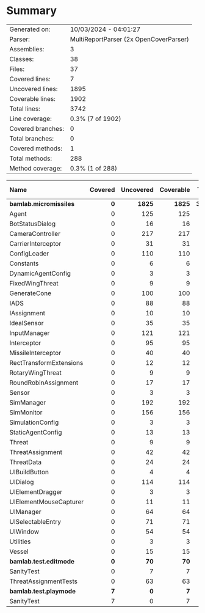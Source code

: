 ﻿# Summary
|||
|:---|:---|
| Generated on: | 10/03/2024 - 04:01:27 |
| Parser: | MultiReportParser (2x OpenCoverParser) |
| Assemblies: | 3 |
| Classes: | 38 |
| Files: | 37 |
| Covered lines: | 7 |
| Uncovered lines: | 1895 |
| Coverable lines: | 1902 |
| Total lines: | 3742 |
| Line coverage: | 0.3% (7 of 1902) |
| Covered branches: | 0 |
| Total branches: | 0 |
| Covered methods: | 1 |
| Total methods: | 288 |
| Method coverage: | 0.3% (1 of 288) |

|**Name**|**Covered**|**Uncovered**|**Coverable**|**Total**|**Line coverage**|**Covered**|**Total**|**Branch coverage**|**Covered**|**Total**|**Method coverage**|
|:---|---:|---:|---:|---:|---:|---:|---:|---:|---:|---:|---:|
|**bamlab.micromissiles**|**0**|**1825**|**1825**|**3679**|**0%**|**0**|**0**|****|**0**|**283**|**0%**|
|Agent|0|125|125|210|0%|0|0||0|24|0%|
|BotStatusDialog|0|16|16|36|0%|0|0||0|2|0%|
|CameraController|0|217|217|490|0%|0|0||0|23|0%|
|CarrierInterceptor|0|31|31|48|0%|0|0||0|5|0%|
|ConfigLoader|0|110|110|169|0%|0|0||0|12|0%|
|Constants|0|6|6|17|0%|0|0||0|2|0%|
|DynamicAgentConfig|0|3|3|125|0%|0|0||0|1|0%|
|FixedWingThreat|0|9|9|21|0%|0|0||0|5|0%|
|GenerateCone|0|100|100|144|0%|0|0||0|9|0%|
|IADS|0|88|88|146|0%|0|0||0|17|0%|
|IAssignment|0|10|10|40|0%|0|0||0|3|0%|
|IdealSensor|0|35|35|71|0%|0|0||0|4|0%|
|InputManager|0|121|121|194|0%|0|0||0|11|0%|
|Interceptor|0|95|95|157|0%|0|0||0|15|0%|
|MissileInterceptor|0|40|40|78|0%|0|0||0|4|0%|
|RectTransformExtensions|0|12|12|23|0%|0|0||0|4|0%|
|RotaryWingThreat|0|9|9|21|0%|0|0||0|5|0%|
|RoundRobinAssignment|0|17|17|43|0%|0|0||0|2|0%|
|Sensor|0|3|3|70|0%|0|0||0|1|0%|
|SimManager|0|192|192|337|0%|0|0||0|26|0%|
|SimMonitor|0|156|156|263|0%|0|0||0|19|0%|
|SimulationConfig|0|3|3|125|0%|0|0||0|1|0%|
|StaticAgentConfig|0|13|13|46|0%|0|0||0|5|0%|
|Threat|0|9|9|17|0%|0|0||0|3|0%|
|ThreatAssignment|0|42|42|79|0%|0|0||0|5|0%|
|ThreatData|0|24|24|48|0%|0|0||0|5|0%|
|UIBuildButton|0|4|4|18|0%|0|0||0|2|0%|
|UIDialog|0|114|114|213|0%|0|0||0|18|0%|
|UIElementDragger|0|3|3|15|0%|0|0||0|1|0%|
|UIElementMouseCapturer|0|11|11|25|0%|0|0||0|3|0%|
|UIManager|0|64|64|127|0%|0|0||0|16|0%|
|UISelectableEntry|0|71|71|119|0%|0|0||0|15|0%|
|UIWindow|0|54|54|108|0%|0|0||0|9|0%|
|Utilities|0|3|3|9|0%|0|0||0|1|0%|
|Vessel|0|15|15|27|0%|0|0||0|5|0%|
|**bamlab.test.editmode**|**0**|**70**|**70**|**163**|**0%**|**0**|**0**|****|**0**|**4**|**0%**|
|SanityTest|0|7|7|25|0%|0|0||0|2|0%|
|ThreatAssignmentTests|0|63|63|138|0%|0|0||0|2|0%|
|**bamlab.test.playmode**|**7**|**0**|**7**|**25**|**100%**|**0**|**0**|****|**1**|**1**|**100%**|
|SanityTest|7|0|7|25|100%|0|0||1|1|100%|
